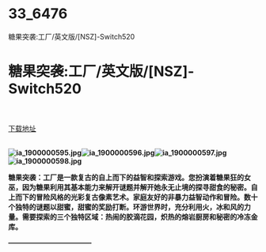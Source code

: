 # 33_6476
糖果突袭:工厂/英文版/[NSZ]-Switch520
# 糖果突袭:工厂/英文版/[NSZ]-Switch520
 <br/></br>
[下载地址](https://www.switch520.cc/article/6476 "下载地址")
<br/></br>

<p><span><strong><img src="https://ddcdn.jd.com/ddimg/jfs/t1/133346/23/11184/42511/5f76f20dE17df698a/5d7061da325c1795.jpg" alt="ia_1900000595.jpg" title="ia_1900000595.jpg"><img src="https://ddcdn.jd.com/ddimg/jfs/t1/148847/1/9876/74902/5f76f20fE81df98c9/60cbd396666720b0.jpg" alt="ia_1900000596.jpg" title="ia_1900000596.jpg"><img src="https://ddcdn.jd.com/ddimg/jfs/t1/149819/4/9701/72593/5f76f20fE26b3d7b0/afa7a385ac424bcb.jpg" alt="ia_1900000597.jpg" title="ia_1900000597.jpg"><img src="https://ddcdn.jd.com/ddimg/jfs/t1/152770/26/1313/63785/5f76f20fE0737641d/23895527298e4b0f.jpg" alt="ia_1900000598.jpg" title="ia_1900000598.jpg"> &nbsp; <br></strong></span></p>
<p></p>
<p><span><strong>糖果突袭：工厂是一款复古的自上而下的益智和探索游戏。您扮演着糖果狂的女巫，因为糖果利用其基本能力来解开谜题并解开她永无止境的探寻甜食的秘密。自上而下的冒险风格的光彩复古像素艺术。家庭友好的非暴力益智动作和冒险。数十个独特的谜题以甜蜜，甜蜜的奖励打断。环游世界时，充分利用火，冰和风的力量。需要探索的三个独特区域：热闹的胶滴花园，炽热的熔岩厨房和秘密的冷冻金库。</strong></span></p>
<p><span><strong>————————————</strong></span></p>
